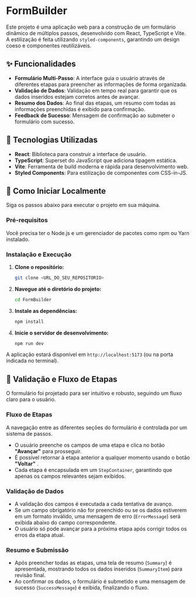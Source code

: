 # FormBuilder

Este projeto é uma aplicação web para a construção de um formulário dinâmico de múltiplos passos, desenvolvido com React, TypeScript e Vite. A estilização é feita utilizando `styled-components`, garantindo um design coeso e componentes reutilizáveis.

## ✨ Funcionalidades

- **Formulário Multi-Passo**: A interface guia o usuário através de diferentes etapas para preencher as informações de forma organizada.
- **Validação de Dados**: Validação em tempo real para garantir que os dados inseridos estejam corretos antes de avançar.
- **Resumo dos Dados**: Ao final das etapas, um resumo com todas as informações preenchidas é exibido para confirmação.
- **Feedback de Sucesso**: Mensagem de confirmação ao submeter o formulário com sucesso.

## 🚀 Tecnologias Utilizadas

- **React**: Biblioteca para construir a interface de usuário.
- **TypeScript**: Superset do JavaScript que adiciona tipagem estática.
- **Vite**: Ferramenta de build moderna e rápida para desenvolvimento web.
- **Styled Components**: Para estilização de componentes com CSS-in-JS.

## 🏁 Como Iniciar Localmente

Siga os passos abaixo para executar o projeto em sua máquina.

### Pré-requisitos

Você precisa ter o Node.js e um gerenciador de pacotes como npm ou Yarn instalado.

### Instalação e Execução

1.  **Clone o repositório:**
    ```sh
    git clone <URL_DO_SEU_REPOSITORIO>
    ```

2.  **Navegue até o diretório do projeto:**
    ```sh
    cd FormBuilder
    ```

3.  **Instale as dependências:**
    ```sh
    npm install
    ```

4.  **Inicie o servidor de desenvolvimento:**
    ```sh
    npm run dev
    ```

A aplicação estará disponível em `http://localhost:5173` (ou na porta indicada no terminal).

## 📝 Validação e Fluxo de Etapas

O formulário foi projetado para ser intuitivo e robusto, seguindo um fluxo claro para o usuário.

### Fluxo de Etapas

A navegação entre as diferentes seções do formulário é controlada por um sistema de passos.

- O usuário preenche os campos de uma etapa e clica no botão **"Avançar"**  para prosseguir.
- É possível retornar à etapa anterior a qualquer momento usando o botão **"Voltar"** .
- Cada etapa é encapsulada em um `StepContainer`, garantindo que apenas os campos relevantes sejam exibidos.

### Validação de Dados

- A validação dos campos é executada a cada tentativa de avanço.
- Se um campo obrigatório não for preenchido ou se os dados estiverem em um formato inválido, uma mensagem de erro (`ErrorMessage`) será exibida abaixo do campo correspondente.
- O usuário só pode avançar para a próxima etapa após corrigir todos os erros da etapa atual.

### Resumo e Submissão

- Após preencher todas as etapas, uma tela de resumo (`Summary`) é apresentada, mostrando todos os dados inseridos (`SummaryItem`) para revisão final.
- Ao confirmar os dados, o formulário é submetido e uma mensagem de sucesso (`SuccessMessage`) é exibida, finalizando o fluxo.
